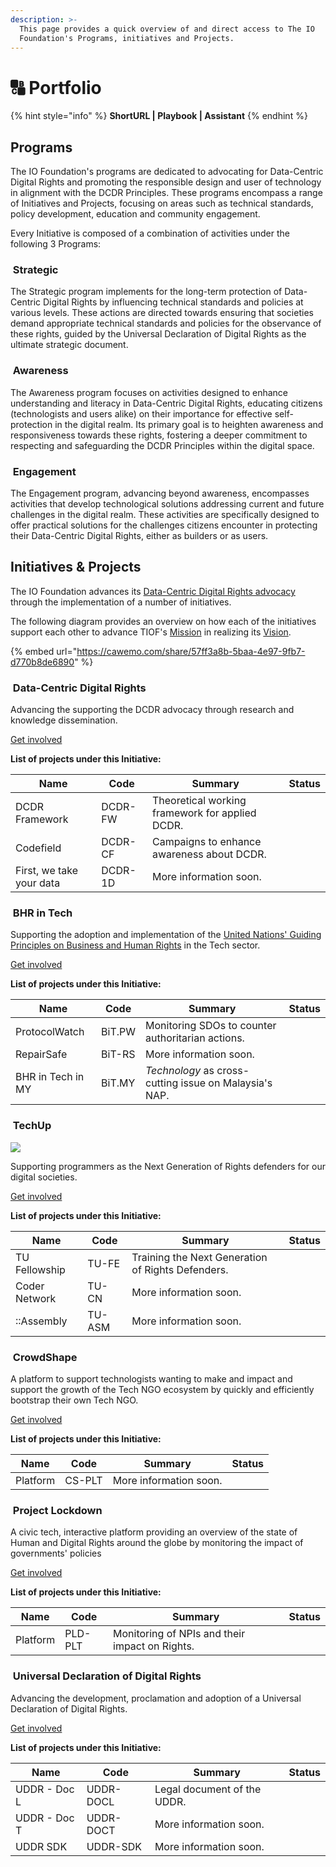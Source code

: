```yaml
---
description: >-
  This page provides a quick overview of and direct access to The IO
  Foundation's Programs, initiatives and Projects.
---
```


# 🔠 Portfolio

{% hint style="info" %}
**ShortURL | Playbook | Assistant**
{% endhint %}

## Programs

The IO Foundation's programs are dedicated to advocating for Data-Centric Digital Rights and promoting the responsible design and user of technology in alignment with the DCDR Principles. These programs encompass a range of Initiatives and Projects, focusing on areas such as technical standards, policy development, education and community engagement.

Every Initiative is composed of a combination of activities under the following 3 Programs:

### <img src="../.gitbook/assets/Section-Strategicv2.png" alt="" data-size="line"> Strategic

The Strategic program implements for the long-term protection of Data-Centric Digital Rights by influencing technical standards and policies at various levels. These actions are directed towards ensuring that societies demand appropriate technical standards and policies for the observance of these rights, guided by the Universal Declaration of Digital Rights as the ultimate strategic document.

### <img src="../.gitbook/assets/Section-Awareness.png" alt="" data-size="line"> Awareness

The Awareness program focuses on activities designed to enhance understanding and literacy in Data-Centric Digital Rights, educating citizens (technologists and users alike) on their importance for effective self-protection in the digital realm. Its primary goal is to heighten awareness and responsiveness towards these rights, fostering a deeper commitment to respecting and safeguarding the DCDR Principles within the digital space.

### <img src="../.gitbook/assets/Section-Action.png" alt="" data-size="line"> Engagement

The Engagement program, advancing beyond awareness, encompasses activities that develop technological solutions addressing current and future challenges in the digital realm. These activities are specifically designed to offer practical solutions for the challenges citizens encounter in protecting their Data-Centric Digital Rights, either as builders or as users.

## Initiatives & Projects

The IO Foundation advances its [Data-Centric Digital Rights advocacy](https://tiof.click/DCDRAdvocacy) through the implementation of a number of initiatives.

The following diagram provides an overview on how each of the initiatives support each other to advance TIOF's [Mission](https://tiof.click/TIOFMission) in realizing its [Vision](https://tiof.click/TIOFVision).

{% embed url="https://cawemo.com/share/57ff3a8b-5baa-4e97-9fb7-d770b8de6890" %}

### <img src="../.gitbook/assets/DCDR Icon-01.png" alt="" data-size="line"> Data-Centric Digital Rights

Advancing the supporting the DCDR advocacy through research and knowledge dissemination.

[Get involved](https://tiof.click/DCDRDocs)

**List of projects under this Initiative:**

<table><thead><tr><th>Name</th><th>Code</th><th>Summary</th><th data-type="select">Status</th></tr></thead><tbody><tr><td>DCDR Framework</td><td>DCDR-FW</td><td>Theoretical working framework for applied DCDR.</td><td></td></tr><tr><td>Codefield</td><td>DCDR-CF</td><td>Campaigns to enhance awareness about DCDR.</td><td></td></tr><tr><td>First, we take your data</td><td>DCDR-1D</td><td>More information soon.</td><td></td></tr></tbody></table>



### <img src="../.gitbook/assets/[TIOF BiT] Comms [P] Logo FC T HiRes XXX v1.0.png" alt="" data-size="line"> BHR in Tech

Supporting the adoption and implementation of the [United Nations' Guiding Principles on Business and Human Rights](https://dothe.click/Ext6) in the Tech sector.

[Get involved](https://tiof.click/BiTDocs)

**List of projects under this Initiative:**

<table><thead><tr><th>Name</th><th>Code</th><th>Summary</th><th data-type="select">Status</th></tr></thead><tbody><tr><td>ProtocolWatch</td><td>BiT.PW</td><td>Monitoring SDOs to counter authoritarian actions.</td><td></td></tr><tr><td>RepairSafe</td><td>BiT-RS</td><td>More information soon.</td><td></td></tr><tr><td>BHR in Tech in MY</td><td>BiT.MY</td><td><em>Technology</em> as cross-cutting issue on Malaysia's NAP.</td><td></td></tr></tbody></table>



### <img src="../.gitbook/assets/[TIOF TU] Comms [P] U Logo FC T HiRes XXX v1.0.png" alt="" data-size="line"> TechUp

![](<../.gitbook/assets/\[TIOF TU] Comms \[P] LinkedIn - Event Header ENG v1.0.jpg>)

Supporting programmers as the Next Generation of Rights defenders for our digital societies.

[Get involved](https://tiof.click/TUDocs)

**List of projects under this Initiative:**

<table><thead><tr><th>Name</th><th>Code</th><th>Summary</th><th data-type="select">Status</th></tr></thead><tbody><tr><td>TU Fellowship</td><td>TU-FE</td><td>Training the Next Generation of Rights Defenders.</td><td></td></tr><tr><td>Coder Network</td><td>TU-CN</td><td>More information soon.</td><td></td></tr><tr><td>::Assembly</td><td>TU-ASM</td><td>More information soon.</td><td></td></tr></tbody></table>



### <img src="../.gitbook/assets/CrowdShape-01.png" alt="" data-size="line"> CrowdShape

A platform to support technologists wanting to make and impact and support the growth of the Tech NGO ecosystem by quickly and efficiently bootstrap their own Tech NGO.

[Get involved](https://tiof.click/CSDocs)

**List of projects under this Initiative:**

<table><thead><tr><th>Name</th><th>Code</th><th>Summary</th><th data-type="select">Status</th></tr></thead><tbody><tr><td>Platform</td><td>CS-PLT</td><td>More information soon.</td><td></td></tr></tbody></table>



### <img src="../.gitbook/assets/[TIOF PLD] Comms [P] Lock Logo LM T HiRes XXX v1.0.png" alt="" data-size="line"> Project Lockdown

A civic tech, interactive platform providing an overview of the state of Human and Digital Rights around the globe by monitoring the impact of governments' policies

[Get involved](https://tiof.click/PLDDocs)

**List of projects under this Initiative:**

<table><thead><tr><th>Name</th><th>Code</th><th>Summary</th><th data-type="select">Status</th></tr></thead><tbody><tr><td>Platform</td><td>PLD-PLT</td><td>Monitoring of NPIs and their impact on Rights.</td><td></td></tr></tbody></table>



### <img src="../.gitbook/assets/[TIOF UDDR] Comms [P] Logo FC T HiRes XXX v1.0.png" alt="" data-size="line"> Universal Declaration of Digital Rights

Advancing the development, proclamation and adoption of a Universal Declaration of Digital Rights.

[Get involved](https://tiof.click/UDDRDocs)

**List of projects under this Initiative:**

<table><thead><tr><th>Name</th><th>Code</th><th>Summary</th><th data-type="select">Status</th></tr></thead><tbody><tr><td>UDDR - Doc L</td><td>UDDR-DOCL</td><td>Legal document of the UDDR.</td><td></td></tr><tr><td>UDDR - Doc T</td><td>UDDR-DOCT</td><td>More information soon.</td><td></td></tr><tr><td>UDDR SDK</td><td>UDDR-SDK</td><td>More information soon.</td><td></td></tr></tbody></table>

